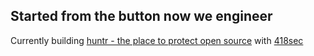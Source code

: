 ## Started from the button now we engineer

Currently building [huntr - the place to protect open source](https://huntr.dev) with [418sec](https://418sec.com)